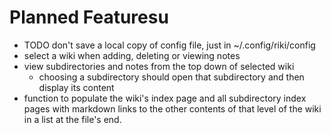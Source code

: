 # Planned Featuresu

- TODO don't save a local copy of config file, just in ~/.config/riki/config
- select a wiki when adding, deleting or viewing notes
- view subdirectories and notes from the top down of selected wiki
  - choosing a subdirectory should open that subdirectory and then display its content
- function to populate the wiki's index page and all subdirectory index pages with markdown links to the other contents of that level of the wiki in a list at the file's end.
